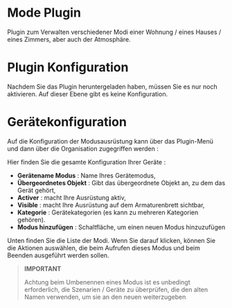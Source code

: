 # Mode Plugin

Plugin zum Verwalten verschiedener Modi einer Wohnung / eines Hauses / eines Zimmers, aber auch der Atmosphäre.

# Plugin Konfiguration

Nachdem Sie das Plugin heruntergeladen haben, müssen Sie es nur noch aktivieren. Auf dieser Ebene gibt es keine Konfiguration.

# Gerätekonfiguration

Auf die Konfiguration der Modusausrüstung kann über das Plugin-Menü und dann über die Organisation zugegriffen werden :

Hier finden Sie die gesamte Konfiguration Ihrer Geräte :

-   **Gerätename Modus** : Name Ihres Gerätemodus,
-   **Übergeordnetes Objekt** : Gibt das übergeordnete Objekt an, zu dem das Gerät gehört,
-   **Activer** : macht Ihre Ausrüstung aktiv,
-   **Visible** : macht Ihre Ausrüstung auf dem Armaturenbrett sichtbar,
-   **Kategorie** : Gerätekategorien (es kann zu mehreren Kategorien gehören).
-   **Modus hinzufügen** : Schaltfläche, um einen neuen Modus hinzuzufügen

Unten finden Sie die Liste der Modi. Wenn Sie darauf klicken, können Sie die Aktionen auswählen, die beim Aufrufen dieses Modus und beim Beenden ausgeführt werden sollen.

>**IMPORTANT**
>
>Achtung beim Umbenennen eines Modus ist es unbedingt erforderlich, die Szenarien / Geräte zu überprüfen, die den alten Namen verwenden, um sie an den neuen weiterzugeben
